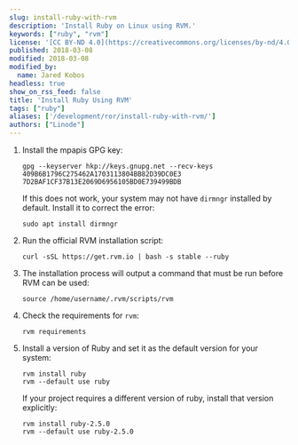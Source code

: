 ```yaml
---
slug: install-ruby-with-rvm
description: 'Install Ruby on Linux using RVM.'
keywords: ["ruby", "rvm"]
license: '[CC BY-ND 4.0](https://creativecommons.org/licenses/by-nd/4.0)'
published: 2018-03-08
modified: 2018-03-08
modified_by:
  name: Jared Kobos
headless: true
show_on_rss_feed: false
title: 'Install Ruby Using RVM'
tags: ["ruby"]
aliases: ['/development/ror/install-ruby-with-rvm/']
authors: ["Linode"]
---
```


1.  Install the mpapis GPG key:

        gpg --keyserver hkp://keys.gnupg.net --recv-keys 409B6B1796C275462A1703113804BB82D39DC0E3 7D2BAF1CF37B13E2069D6956105BD0E739499BDB

    If this does not work, your system may not have `dirmngr` installed by default. Install it to correct the error:

        sudo apt install dirmngr

2.  Run the official RVM installation script:

        curl -sSL https://get.rvm.io | bash -s stable --ruby

3.  The installation process will output a command that must be run before RVM can be used:

        source /home/username/.rvm/scripts/rvm

4.  Check the requirements for `rvm`:

        rvm requirements

5.  Install a version of Ruby and set it as the default version for your system:

        rvm install ruby
        rvm --default use ruby

    If your project requires a different version of ruby, install that version explicitly:

        rvm install ruby-2.5.0
        rvm --default use ruby-2.5.0
